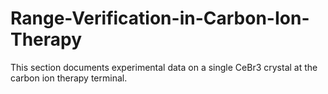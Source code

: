 # Range-Verification-in-Carbon-Ion-Therapy
This section documents experimental data on a single CeBr3 crystal at the carbon ion therapy terminal.
